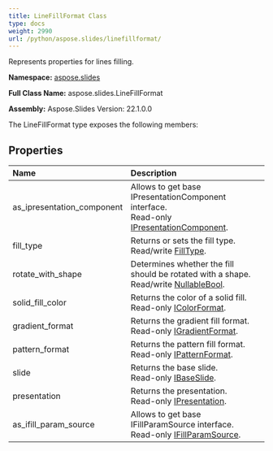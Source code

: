 ```yaml
---
title: LineFillFormat Class
type: docs
weight: 2990
url: /python/aspose.slides/linefillformat/
---
```


Represents properties for lines filling.

**Namespace:** [aspose.slides](/python/aspose.slides/)

**Full Class Name:** aspose.slides.LineFillFormat

**Assembly:**  Aspose.Slides Version: 22.1.0.0

The LineFillFormat type exposes the following members:
## **Properties**
|**Name**|**Description**|
| :- | :- |
|as_ipresentation_component|Allows to get base IPresentationComponent interface.<br/>            Read-only [IPresentationComponent](/python/aspose.slides/ipresentationcomponent/).|
|fill_type|Returns or sets the fill type.<br/>            Read/write [FillType](/python/aspose.slides/filltype/).|
|rotate_with_shape|Determines whether the fill should be rotated with a shape.<br/>            Read/write [NullableBool](/python/aspose.slides/nullablebool/).|
|solid_fill_color|Returns the color of a solid fill.<br/>            Read-only [IColorFormat](/python/aspose.slides/icolorformat/).|
|gradient_format|Returns the gradient fill format.<br/>            Read-only [IGradientFormat](/python/aspose.slides/igradientformat/).|
|pattern_format|Returns the pattern fill format.<br/>            Read-only [IPatternFormat](/python/aspose.slides/ipatternformat/).|
|slide|Returns the base slide.<br/>            Read-only [IBaseSlide](/python/aspose.slides/ibaseslide/).|
|presentation|Returns the presentation. <br/>            Read-only [IPresentation](/python/aspose.slides/ipresentation/).|
|as_ifill_param_source|Allows to get base IFillParamSource interface.<br/>            Read-only [IFillParamSource](/python/aspose.slides/ifillparamsource/).|
